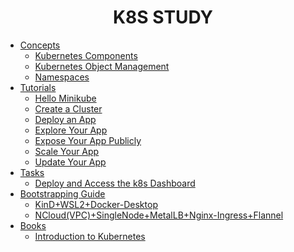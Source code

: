 <h1 align="center">
  <b>K8S STUDY</b>
</h1>

- [Concepts](Concepts)
  - [Kubernetes Components](Concepts/Kubernetes%20Components.md#kubernetes-components)
  - [Kubernetes Object Management](Concepts/Kubernetes%20Object%20Management.md#kubernetes-object-management)
  - [Namespaces](Concepts/Namespaces.md#namespaces)
- [Tutorials](Tutorials)
  - [Hello Minikube](Tutorials/Hello%20Minikube.md#create-a-minikube-cluster)
  - [Create a Cluster](Tutorials/Create%20a%20Cluster.md#create-a-cluster)
  - [Deploy an App](Tutorials/Deploy%20an%20App.md#deploy-an-app)
  - [Explore Your App](Tutorials/Explore%20Your%20App.md#explore-your-app)
  - [Expose Your App Publicly](Tutorials/Expose%20Your%20App%20Publicly.md#expose-your-app-publicly)
  - [Scale Your App](Tutorials/Scale%20Your%20App.md#scale-your-app)
  - [Update Your App](Tutorials/Update%20Your%20App.md#update-your-app)
- [Tasks](Tasks)
  - [Deploy and Access the k8s Dashboard](Tasks/Deploy%20and%20Access%20the%20k8s%20Dashboard.md#deploy-and-access-the-kubernetes-dashboard)
- [Bootstrapping Guide](Bootstrapping%20Guide)
  - [KinD+WSL2+Docker-Desktop](Bootstrapping%20Guide/kind%2BWSL2%2BDocker-Desktop.md)
  - [NCloud(VPC)+SingleNode+MetalLB+Nginx-Ingress+Flannel](Bootstrapping%20Guide/NCloud(VPC)%2BSingleNode%2BMetalLB%2BNginx-Ingress%2BFlannel.md)
- [Books](Books)
  - [Introduction to Kubernetes](Books/%EC%BF%A0%EB%B2%84%EB%84%A4%ED%8B%B0%EC%8A%A4%20%EC%9E%85%EB%AC%B8.md)
